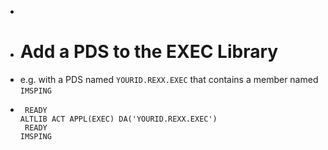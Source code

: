 -
- # Add a PDS to the EXEC Library
- e.g. with a PDS named `YOURID.REXX.EXEC` that contains a member named `IMSPING`
- ```
   READY
  ALTLIB ACT APPL(EXEC) DA('YOURID.REXX.EXEC')
   READY
  IMSPING
  ```